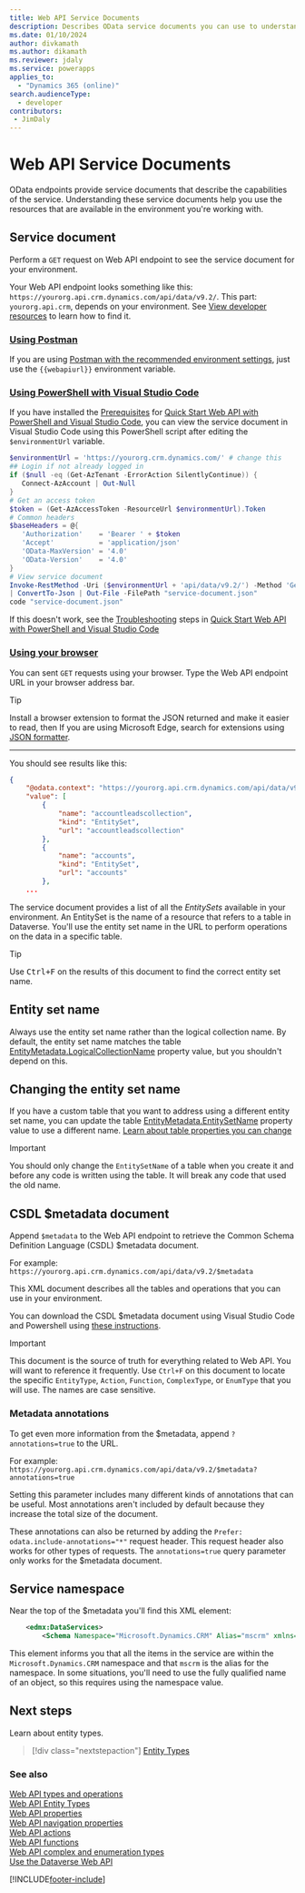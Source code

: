 ```yaml
---
title: Web API Service Documents
description: Describes OData service documents you can use to understand the Dataverse Web API capabilities available in your environment.
ms.date: 01/10/2024
author: divkamath
ms.author: dikamath
ms.reviewer: jdaly
ms.service: powerapps
applies_to: 
  - "Dynamics 365 (online)" 
search.audienceType: 
  - developer
contributors:
 - JimDaly
---
```

# Web API Service Documents

OData endpoints provide service documents that describe the capabilities of the service. Understanding these service documents help you use the resources that are available in the environment you're working with.

## Service document

Perform a `GET` request on Web API endpoint to see the service document for your environment. 

Your Web API endpoint looks something like this: `https://yourorg.api.crm.dynamics.com/api/data/v9.2/`. This part: `yourorg.api.crm`, depends on your environment. See [View developer resources](../view-download-developer-resources.md) to learn how to find it.

### [Using Postman](#tab/postman)

If you are using [Postman with the recommended environment settings](setup-postman-environment.md), just use the `{{webapiurl}}` environment variable.

### [Using PowerShell with Visual Studio Code](#tab/ps)

If you have installed the [Prerequisites](quick-start-ps.md#prerequisites) for [Quick Start Web API with PowerShell and Visual Studio Code](quick-start-ps.md), you can view the service document in Visual Studio Code using this PowerShell script after editing the `$environmentUrl` variable.

```powershell
$environmentUrl = 'https://yourorg.crm.dynamics.com/' # change this
## Login if not already logged in
if ($null -eq (Get-AzTenant -ErrorAction SilentlyContinue)) {
   Connect-AzAccount | Out-Null
}
# Get an access token
$token = (Get-AzAccessToken -ResourceUrl $environmentUrl).Token
# Common headers
$baseHeaders = @{
   'Authorization'    = 'Bearer ' + $token
   'Accept'           = 'application/json'
   'OData-MaxVersion' = '4.0'
   'OData-Version'    = '4.0'
}
# View service document
Invoke-RestMethod -Uri ($environmentUrl + 'api/data/v9.2/') -Method 'Get' -Headers $baseHeaders
| ConvertTo-Json | Out-File -FilePath "service-document.json"
code "service-document.json"
```

If this doesn't work, see the [Troubleshooting](quick-start-ps.md#troubleshooting) steps in [Quick Start Web API with PowerShell and Visual Studio Code](quick-start-ps.md)

### [Using your browser](#tab/browser)

You can sent `GET` requests using your browser. Type the Web API endpoint URL in your browser address bar.

> [!TIP]
> Install a browser extension to format the JSON returned and make it easier to read, then  If you are using Microsoft Edge, search for extensions using [JSON formatter](https://microsoftedge.microsoft.com/addons/search/JSON%20formatter).

---

You should see results like this:

```json
{
    "@odata.context": "https://yourorg.api.crm.dynamics.com/api/data/v9.2/$metadata",
    "value": [
        {
            "name": "accountleadscollection",
            "kind": "EntitySet",
            "url": "accountleadscollection"
        },
        {
            "name": "accounts",
            "kind": "EntitySet",
            "url": "accounts"
        },
    ...
```

The service document provides a list of all the *EntitySets* available in your environment. An EntitySet is the name of a resource that refers to a table in Dataverse. You'll use the entity set name in the URL to perform operations on the data in a specific table.

> [!TIP]
> Use <kbd>Ctrl+F</kbd> on the results of this document to find the correct entity set name.

## Entity set name

Always use the entity set name rather than the logical collection name. By default, the entity set name matches the table [EntityMetadata.LogicalCollectionName](xref:Microsoft.Xrm.Sdk.Metadata.EntityMetadata.LogicalCollectionName) property value, but you shouldn't depend on this.


## Changing the entity set name

If you have a custom table that you want to address using a different entity set name, you can update the table [EntityMetadata.EntitySetName](xref:Microsoft.Xrm.Sdk.Metadata.EntityMetadata.EntitySetName) property value to use a different name. [Learn about table properties you can change](../customize-entity-metadata.md#editable-table-properties)

> [!IMPORTANT]
> You should only change the `EntitySetName` of a table when you create it and before any code is written using the table. It will break any code that used the old name.

<a name="bkmk_csdl"></a>

## CSDL $metadata document

Append `$metadata` to the Web API endpoint to retrieve the Common Schema Definition Language (CSDL) $metadata document.

For example: `https://yourorg.api.crm.dynamics.com/api/data/v9.2/$metadata`

This XML document describes all the tables and operations that you can use in your environment.

You can download the CSDL $metadata document using Visual Studio Code and Powershell using [these instructions](use-ps-and-vscode-web-api.md#download-the-dataverse-web-api-csdl-metadata-document).

> [!IMPORTANT]
> This document is the source of truth for everything related to Web API. You will want to reference it frequently. Use `Ctrl+F` on this document to locate the specific `EntityType`, `Action`, `Function`, `ComplexType`, or `EnumType` that you will use. The names are case sensitive.

### Metadata annotations

To get even more information from the $metadata, append `?annotations=true` to the URL.

For example: `https://yourorg.api.crm.dynamics.com/api/data/v9.2/$metadata?annotations=true`

Setting this parameter includes many different kinds of annotations that can be useful. Most annotations aren't included by default because they increase the total size of the document.

These annotations can also be returned by adding the `Prefer: odata.include-annotations="*"` request header. This request header also works for other types of requests. The `annotations=true` query parameter only works for the $metadata document.

## Service namespace

Near the top of the $metadata you'll find this XML element:

```xml
    <edmx:DataServices>
        <Schema Namespace="Microsoft.Dynamics.CRM" Alias="mscrm" xmlns="http://docs.oasis-open.org/odata/ns/edm">
```

This element informs you that all the items in the service are within the `Microsoft.Dynamics.CRM` namespace and that `mscrm` is the alias for the namespace. In some situations, you'll need to use the fully qualified name of an object, so this requires using the namespace value.


## Next steps

Learn about entity types.

> [!div class="nextstepaction"]
> [Entity Types](web-api-entitytypes.md)

### See also  

[Web API types and operations](web-api-types-operations.md)   
[Web API Entity Types](web-api-entitytypes.md)   
[Web API properties](web-api-properties.md)   
[Web API navigation properties](web-api-navigation-properties.md)   
[Web API actions](web-api-actions.md)   
[Web API functions](web-api-functions.md)   
[Web API complex and enumeration types](web-api-complex-enum-types.md)   
[Use the Dataverse Web API](overview.md)


[!INCLUDE[footer-include](../../../includes/footer-banner.md)]
